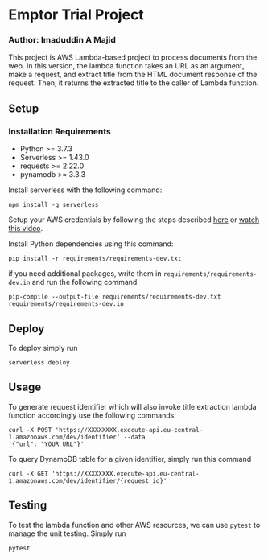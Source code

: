 # Emptor Trial Project

### Author: Imaduddin A Majid

This project is AWS Lambda-based project to process documents from the web. In this version, the lambda function takes an URL as an argument, make a request, and extract title from the HTML document response of the request. Then, it returns the extracted title to the caller of Lambda function.

## Setup

### Installation Requirements

* Python >= 3.7.3
* Serverless >= 1.43.0 
* requests >= 2.22.0
* pynamodb >= 3.3.3

Install serverless with the following command:

```
npm install -g serverless
```

Setup your AWS credentials by following the steps described [here](https://github.com/serverless/serverless/blob/master/docs/providers/aws/guide/credentials.md) or [watch this video](https://www.youtube.com/watch?v=HSd9uYj2LJA).

Install Python dependencies using this command:
```
pip install -r requirements/requirements-dev.txt
```

if you need additional packages, write them in `requirements/requirements-dev.in` and run the following
command

```
pip-compile --output-file requirements/requirements-dev.txt requirements/requirements-dev.in
```

## Deploy

To deploy simply run
```
serverless deploy
```

## Usage

To generate request identifier which will also invoke title extraction lambda function accordingly
use the following commands:

```
curl -X POST 'https://XXXXXXXX.execute-api.eu-central-1.amazonaws.com/dev/identifier' --data
'{"url": "YOUR URL"}'
```

To query DynamoDB table for a given identifier, simply run this command
```
curl -X GET 'https://XXXXXXXX.execute-api.eu-central-1.amazonaws.com/dev/identifier/{request_id}'
```


## Testing

To test the lambda function and other AWS resources, we can use `pytest` to manage the unit testing. Simply run

```
pytest
```
